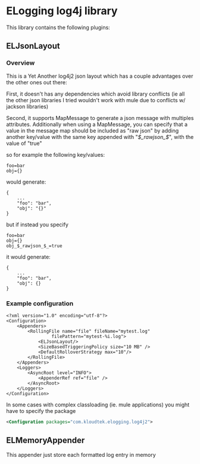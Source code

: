 # ELogging log4j library

This library contains the following plugins:

## ELJsonLayout

### Overview

This is a Yet Another log4j2 json layout which has a couple advantages over the other ones out there:

First, it doesn't has any dependencies which avoid library conflicts (ie all the other json libraries I tried wouldn't
work with mule due to conflicts w/ jackson libraries)

Second, it supports MapMessage to generate a json message with multiples attributes. Additionally when using a MapMessage,
you can specify that a value in the message map should be included as "raw json" by adding another key/value with the
same key appended with "_$_rawjson_$_", with the value of "true"

so for example the following key/values:

```
foo=bar
obj={}
```

would generate:

```
{
    ...
    "foo": "bar",
    "obj": "{}"
}
```

but if instead you specify

```
foo=bar
obj={}
obj_$_rawjson_$_=true
```

it would generate:

```
{
    ...
    "foo": "bar",
    "obj": {}
}
```

### Example configuration

```
<?xml version="1.0" encoding="utf-8"?>
<Configuration>
    <Appenders>
        <RollingFile name="file" fileName="mytest.log" 
                 filePattern="mytest-%i.log">
            <ELJsonLayout/>
            <SizeBasedTriggeringPolicy size="10 MB" />
            <DefaultRolloverStrategy max="10"/>
        </RollingFile>
    </Appenders>
    <Loggers>
        <AsyncRoot level="INFO">
            <AppenderRef ref="file" />
        </AsyncRoot>
    </Loggers>
</Configuration>
```

In some cases with complex classloading (ie. mule applications) you might have to specify the package

```xml
<Configuration packages="com.kloudtek.elogging.log4j2">
```

## ELMemoryAppender

This appender just store each formatted log entry in memory